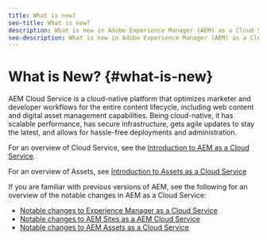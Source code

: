 ```yaml
---
title: What is new?
seo-title: What is new?
description: What is new in Adobe Experience Manager (AEM) as a Cloud Service. 
seo-description: What is new in Adobe Experience Manager (AEM) as a Cloud Service. 
---
```


# What is New? {#what-is-new}

<!-- For the pre-release of Adobe Experience Manager (AEM) as a Cloud Service everything is new. -->

AEM Cloud Service is a cloud-native platform that optimizes marketer and developer workflows for the entire content lifecycle, including web content and digital asset management capabilities. Being cloud-native, it has scalable performance, has secure infrastructure, gets agile updates to stay the latest, and allows for hassle-free deployments and administration.

For an overview of Cloud Service, see the [Introduction to AEM as a Cloud Service](/help/overview/introduction.md).

<!-- Please link to introduction or what's new of Sites. -->

For an overview of Assets, see [Introduction to Assets as a Cloud Service](/help/assets/overview.md)

If you are familiar with previous versions of AEM, see the following for an overview of the notable changes in AEM as a Cloud Service:

* [Notable changes to Experience Manager as a Cloud Service](/help/release-notes/aem-cloud-changes.md)
* [Notable changes to AEM Sites as a AEM Cloud Service](/help/sites-cloud/sites-cloud-changes.md)
* [Notable changes to AEM Assets as a Cloud Service](/help/assets/assets-cloud-changes.md)
